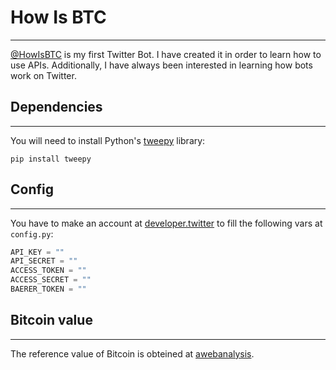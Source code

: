 # How Is BTC

---
[@HowIsBTC](https://twitter.com/HowIsBTC) is my first Twitter Bot. I have created it in order to learn how to use APIs. Additionally, I have always been interested in learning how bots work on Twitter.

## Dependencies
---
You will need to install Python's [tweepy](https://www.tweepy.org/) library:

```
pip install tweepy
```

## Config
---
You have to make an account at [developer.twitter](https://developer.twitter.com/) to fill the following vars at `config.py`:

```python
API_KEY = ""
API_SECRET = ""
ACCESS_TOKEN = ""
ACCESS_SECRET = ""
BAERER_TOKEN = ""
```

## Bitcoin value
---
The reference value of Bitcoin is obteined at [awebanalysis](https://awebanalysis.com/).
